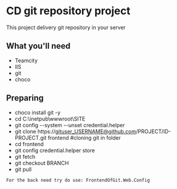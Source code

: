 # CD git repository project

This project delivery  git repository in your server
## What you'll need
- Teamcity
- IIS
- git
- choco

## Preparing
-  choco install git -y
-  cd C:\inetpub\wwwroot\SITE
-  git config --system --unset credential.helper                                       
-  git clone https://gituser_USERNAME@github.com/PROJECT/ID-PROJECT.git frontend        #cloning git in folder
-  cd frontend
-  git config credential.helper store
-  git fetch
-  git checkout BRANCH
-  git pull
~~~
For the back need try do use: FrontendOfGit.Web.Config
